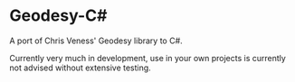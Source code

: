 Geodesy-C#
==========
A port of Chris Veness' Geodesy library to C#.

Currently very much in development, use in your own projects is currently not advised without extensive testing.